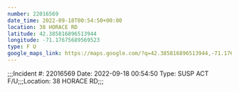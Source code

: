 ```yaml
---
number: 22016569
date_time: 2022-09-18T00:54:50+00:00
location: 38 HORACE RD
latitude: 42.385816896513944
longitude: -71.17675689569523
type: F U
google_maps_link: https://maps.google.com/?q=42.385816896513944,-71.17675689569523
---
```


;;;Incident #: 22016569   Date: 2022-09-18 00:54:50   Type: SUSP ACT F/U;;;Location: 38 HORACE RD;;;
